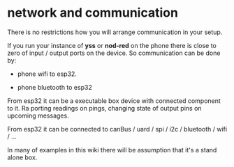 # network and communication

There is no restrictions how you will arrange communication in your setup.

If you run your instance of **yss** or **nod-red** on the phone there is close to zero of input / output ports on the device. So communication can be done by:

- phone wifi to esp32.

- phone bluetooth to esp32

From esp32 it can be a executable box device with connected component to it. Ra porting readings on pings, changing state of output pins on upcoming messages.

From esp32 it can be connected to canBus / uard / spi / i2c / bluetooth / wifi / ...

In many of examples in this wiki there will be assumption that it's a stand alone box. 
